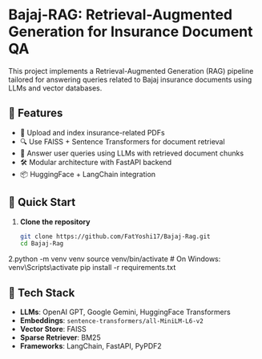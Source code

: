 # Bajaj-RAG: Retrieval-Augmented Generation for Insurance Document QA

This project implements a Retrieval-Augmented Generation (RAG) pipeline tailored for answering queries related to Bajaj insurance documents using LLMs and vector databases.

## 🧠 Features

- 📄 Upload and index insurance-related PDFs
- 🔍 Use FAISS + Sentence Transformers for document retrieval
- 🤖 Answer user queries using LLMs with retrieved document chunks
- 🛠️ Modular architecture with FastAPI backend
- 📦 HuggingFace + LangChain integration

## 🚀 Quick Start

1. **Clone the repository**
   ```bash
   git clone https://github.com/FatYoshi17/Bajaj-Rag.git
   cd Bajaj-Rag

2.python -m venv venv
source venv/bin/activate  # On Windows: venv\Scripts\activate
pip install -r requirements.txt

## 🔧 Tech Stack

- **LLMs**: OpenAI GPT, Google Gemini, HuggingFace Transformers
- **Embeddings**: `sentence-transformers/all-MiniLM-L6-v2`
- **Vector Store**: FAISS
- **Sparse Retriever**: BM25
- **Frameworks**: LangChain, FastAPI, PyPDF2

